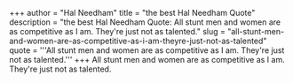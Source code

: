 +++
author = "Hal Needham"
title = "the best Hal Needham Quote"
description = "the best Hal Needham Quote: All stunt men and women are as competitive as I am. They're just not as talented."
slug = "all-stunt-men-and-women-are-as-competitive-as-i-am-theyre-just-not-as-talented"
quote = '''All stunt men and women are as competitive as I am. They're just not as talented.'''
+++
All stunt men and women are as competitive as I am. They're just not as talented.
